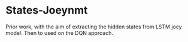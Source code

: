 
# States-Joeynmt
Prior work, with the aim of extracting the hidden states from LSTM joey model. Then to used on the DQN approach. 

